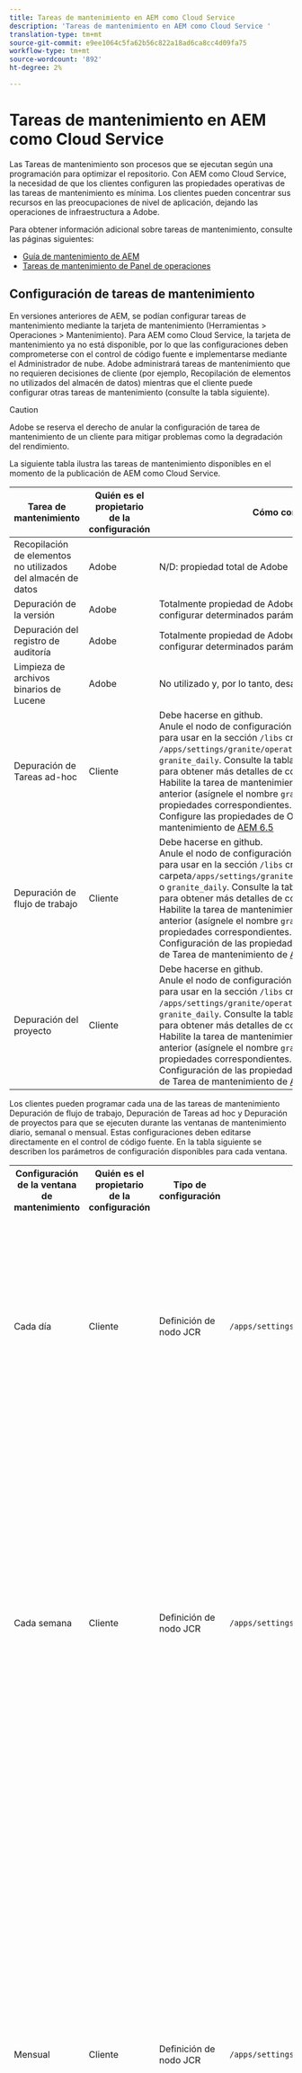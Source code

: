 ```yaml
---
title: Tareas de mantenimiento en AEM como Cloud Service
description: 'Tareas de mantenimiento en AEM como Cloud Service '
translation-type: tm+mt
source-git-commit: e9ee1064c5fa62b56c822a18ad6ca8cc4d09fa75
workflow-type: tm+mt
source-wordcount: '892'
ht-degree: 2%

---
```



# Tareas de mantenimiento en AEM como Cloud Service

Las Tareas de mantenimiento son procesos que se ejecutan según una programación para optimizar el repositorio. Con AEM como Cloud Service, la necesidad de que los clientes configuren las propiedades operativas de las tareas de mantenimiento es mínima. Los clientes pueden concentrar sus recursos en las preocupaciones de nivel de aplicación, dejando las operaciones de infraestructura a Adobe.

Para obtener información adicional sobre tareas de mantenimiento, consulte las páginas siguientes:

* [Guía de mantenimiento de AEM](https://helpx.adobe.com/experience-manager/kb/AEM6-Maintenance-Guide.html)
* [Tareas de mantenimiento de Panel de operaciones](https://helpx.adobe.com/experience-manager/6-5/sites/administering/using/operations-dashboard.html#AutomatedMaintenanceTasks)

## Configuración de tareas de mantenimiento

En versiones anteriores de AEM, se podían configurar tareas de mantenimiento mediante la tarjeta de mantenimiento (Herramientas > Operaciones > Mantenimiento). Para AEM como Cloud Service, la tarjeta de mantenimiento ya no está disponible, por lo que las configuraciones deben comprometerse con el control de código fuente e implementarse mediante el Administrador de nube. Adobe administrará tareas de mantenimiento que no requieren decisiones de cliente (por ejemplo, Recopilación de elementos no utilizados del almacén de datos) mientras que el cliente puede configurar otras tareas de mantenimiento (consulte la tabla siguiente).

>[!CAUTION]
>
>Adobe se reserva el derecho de anular la configuración de tarea de mantenimiento de un cliente para mitigar problemas como la degradación del rendimiento.

La siguiente tabla ilustra las tareas de mantenimiento disponibles en el momento de la publicación de AEM como Cloud Service.

| Tarea de mantenimiento | Quién es el propietario de la configuración | Cómo configurar (opcional) |
|---|---|---|
| Recopilación de elementos no utilizados del almacén de datos | Adobe | N/D: propiedad total de Adobe |
| Depuración de la versión | Adobe | Totalmente propiedad de Adobe, pero en el futuro, los clientes podrán configurar determinados parámetros. |
| Depuración del registro de auditoría | Adobe | Totalmente propiedad de Adobe, pero en el futuro, los clientes podrán configurar determinados parámetros. |
| Limpieza de archivos binarios de Lucene | Adobe | No utilizado y, por lo tanto, desactivado por Adobe. |
| Depuración de Tareas ad-hoc | Cliente | Debe hacerse en github. <br> Anule el nodo de configuración de la ventana de mantenimiento lista para usar en la sección `/libs` creando propiedades en la carpeta `/apps/settings/granite/operations/maintenance/granite_weekly` o `granite_daily`. Consulte la tabla Ventana de mantenimiento siguiente para obtener más detalles de configuración. <br> Habilite la tarea de mantenimiento agregando otro nodo debajo del nodo anterior (asígnele el nombre `granite_TaskPurgeTask`) con las propiedades correspondientes. <br> Configure las propiedades de OSGI en la documentación de Tarea de mantenimiento de [AEM 6.5](https://helpx.adobe.com/experience-manager/kb/AEM6-Maintenance-Guide.html) |
| Depuración de flujo de trabajo | Cliente | Debe hacerse en github. <br> Anule el nodo de configuración de la ventana de mantenimiento lista para usar en la sección `/libs` creando propiedades en la carpeta`/apps/settings/granite/operations/maintenance/granite_weekly` o `granite_daily`. Consulte la tabla Ventana de mantenimiento siguiente para obtener más detalles de configuración. <br> Habilite la tarea de mantenimiento agregando otro nodo debajo del nodo anterior (asígnele el nombre `granite_WorkflowPurgeTask`) con las propiedades correspondientes. <br> Configuración de las propiedades de OSGI consulte la documentación de Tarea de mantenimiento de [AEM 6.5](https://helpx.adobe.com/experience-manager/kb/AEM6-Maintenance-Guide.html) |
| Depuración del proyecto | Cliente | Debe hacerse en github. <br> Anule el nodo de configuración de la ventana de mantenimiento lista para usar en la sección `/libs` creando propiedades en la carpeta `/apps/settings/granite/operations/maintenance/granite_weekly` o `granite_daily`. Consulte la tabla Ventana de mantenimiento siguiente para obtener más detalles de configuración. <br> Habilite la tarea de mantenimiento agregando un nodo debajo del nodo anterior (asígnele el nombre `granite_ProjectPurgeTask`) con las propiedades correspondientes. <br> Configuración de las propiedades de OSGI consulte la documentación de Tarea de mantenimiento de [AEM 6.5](https://helpx.adobe.com/experience-manager/kb/AEM6-Maintenance-Guide.html) |

Los clientes pueden programar cada una de las tareas de mantenimiento Depuración de flujo de trabajo, Depuración de Tareas ad hoc y Depuración de proyectos para que se ejecuten durante las ventanas de mantenimiento diario, semanal o mensual. Estas configuraciones deben editarse directamente en el control de código fuente. En la tabla siguiente se describen los parámetros de configuración disponibles para cada ventana.

<table>
  <tr>
    <th>Configuración de la ventana de mantenimiento</th>
    <th>Quién es el propietario de la configuración</th>
    <th>Tipo de configuración</th>
    <th>Lugar de residencia</th>
    <th>Ejemplo</th>
    <th>Parámetros</th>
  </tr>
  <tr>
    <td>Cada día</td>
    <td>Cliente</td>
    <td>Definición de nodo JCR</td>
    <td><code>/apps/settings/granite/operations/maintenance/granite_daily </code></td>
    <td>Consulte el ejemplo de código 1 a continuación</td>
   <td>
    <ul>
    <li><strong>windowSchedule</strong> = day (este valor no debe cambiarse)</li>
    <li><strong>windowStartTime</strong> = HH:MM usando como reloj de 24 horas. Define cuándo deben comenzar a ejecutarse las Tareas de mantenimiento asociadas con la ventana de mantenimiento diario.</li>
    <li><strong>windowEndTime</strong> = HH:MM usando como reloj de 24 horas. Define cuándo las Tareas de mantenimiento asociadas con la ventana de mantenimiento diario deben dejar de ejecutarse si aún no se han completado.</li>
    </ul> </td> 
  </tr>
  <tr>
    <td>Cada semana</td>
    <td>Cliente</td>
    <td>Definición de nodo JCR</td>
    <td><code>/apps/settings/granite/operations/maintenance/granite_weekly</code></td>
    <td>Véase el ejemplo de código 2 a continuación</td>
     <td>
    <ul>
    <li><strong>windowSchedule</strong> = semanal (este valor no debe cambiarse)</li>
    <li><strong>windowStartTime</strong> = HH:MM usando como reloj de 24 horas. Define cuándo deben comenzar a ejecutarse las Tareas de mantenimiento asociadas con la ventana de mantenimiento semanal.</li>
    <li><strong>windowEndTime</strong> = HH:MM usando como reloj de 24 horas. Define cuándo las Tareas de mantenimiento asociadas con la ventana de mantenimiento semanal deben dejar de ejecutarse si aún no se han completado.</li>
    <li><strong>windowScheduleWeekdays = Matriz de 2 valores de 1 a 7. p. ej. [5,5].</strong> El primer valor de la matriz es el día de inicio en el que se programa el trabajo y el segundo valor es el día final en el que se detendrá el trabajo. La hora exacta del inicio y del final se rige por windowStartTime y windowEndTime respectivamente.</li>
    </ul> </td> 
  </tr>
  <tr>
    <td>Mensual</td>
    <td>Cliente</td>
    <td>Definición de nodo JCR</td>
    <td><code>/apps/settings/granite/operations/maintenance/granite_monthly</code></td>
    <td>Véase el ejemplo de código 3 a continuación</td>
     <td>
    <ul>
    <li><strong>windowSchedule</strong> = day (este valor no debe cambiarse)</li>
    <li><strong>windowStartTime</strong> = HH:MM usando como reloj de 24 horas. Define cuándo deben comenzar a ejecutarse las Tareas de mantenimiento asociadas con la ventana de mantenimiento mensual.</li>
    <li><strong>windowEndTime</strong> = HH:MM usando como reloj de 24 horas. Define cuándo las Tareas de mantenimiento asociadas con la ventana de mantenimiento mensual deben dejar de ejecutarse si aún no se han completado.</li>
    <li><strong>windowScheduleWeekdays = Matriz de 2 valores de 1 a 7. p. ej. [5,5].</strong> El primer valor de la matriz es el día de inicio en el que se programa el trabajo y el segundo valor es el día final en el que se detendrá el trabajo. La hora exacta del inicio y del final se rige por windowStartTime y windowEndTime respectivamente.</li>
    <li><strong>windowFirstLastStartDay - 0/1</strong> 0 para programar la primera semana del mes o 1 para programar la última semana del mes. La ausencia de un valor programaría los trabajos de forma efectiva todos los días, según lo regido por windowScheduleWeekdays cada mes.</li>
    </ul> </td> 
  </tr>
</table>

Ejemplo de código 1

```xml
<?xml version="1.0" encoding="UTF-8"?>
<jcr:root xmlns:sling="http://sling.apache.org/jcr/sling/1.0" 
  xmlns:jcr="http://www.jcp.org/jcr/1.0" 
  jcr:primaryType="sling:Folder"
  sling:configCollectionInherit="true"
  sling:configPropertyInherit="true"
  windowSchedule="daily"
  windowStartTime="03:00"
  windowEndTime="05:00"
 />
```

Muestra de código 2

```xml
<?xml version="1.0" encoding="UTF-8"?>
<jcr:root xmlns:sling="http://sling.apache.org/jcr/sling/1.0" 
   xmlns:jcr="http://www.jcp.org/jcr/1.0"
   jcr:primaryType="sling:Folder"
   sling:configCollectionInherit="true"
   sling:configPropertyInherit="true"
   windowEndTime="15:30"
   windowSchedule="weekly"
   windowScheduleWeekdays="[5,5]"
   windowStartTime="14:30"/>
```

Muestra de código 3

```xml
<?xml version="1.0" encoding="UTF-8"?>
<jcr:root xmlns:sling="http://sling.apache.org/jcr/sling/1.0" 
   xmlns:jcr="http://www.jcp.org/jcr/1.0"
   jcr:primaryType="sling:Folder"
   sling:configCollectionInherit="true"
   sling:configPropertyInherit="true"
   windowEndTime="15:30"
   windowSchedule="monthly"
   windowFirstLastStartDay=0
   windowScheduleWeekdays="[5,5]"
   windowStartTime="14:30"/>
```
